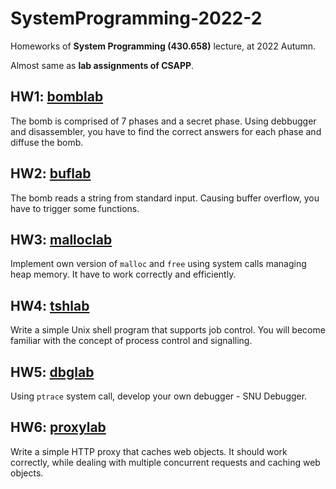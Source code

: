 # SystemProgramming-2022-2

Homeworks of **System Programming (430.658)** lecture, at 2022 Autumn.

Almost same as **lab assignments of CSAPP**.

## HW1: [bomblab](https://github.com/ckswjd99-at-snu/SystemProgramming-2022-2/tree/main/01bomblab)

The bomb is comprised of 7 phases and a secret phase. Using debbugger and disassembler, you have to find the correct answers for each phase and diffuse the bomb.

## HW2: [buflab](https://github.com/ckswjd99-at-snu/SystemProgramming-2022-2/tree/main/02buflab)

The bomb reads a string from standard input. Causing buffer overflow, you have to trigger some functions.

## HW3: [malloclab](https://github.com/ckswjd99-at-snu/SystemProgramming-2022-2/tree/main/03malloclab)

Implement own version of `malloc` and `free` using system calls managing heap memory. It have to work correctly and efficiently.

## HW4: [tshlab](https://github.com/ckswjd99-at-snu/SystemProgramming-2022-2/tree/main/04tshlab)

Write a simple Unix shell program that supports job control. You will become familiar with the concept of process control and signalling.

## HW5: [dbglab](https://github.com/ckswjd99-at-snu/SystemProgramming-2022-2/tree/main/05dbglab)

Using `ptrace` system call, develop your own debugger - SNU Debugger.

## HW6: [proxylab](https://github.com/ckswjd99-at-snu/SystemProgramming-2022-2/tree/main/06proxylab)

Write a simple HTTP proxy that caches web objects. It should work correctly, while dealing with multiple concurrent requests and caching web objects.
